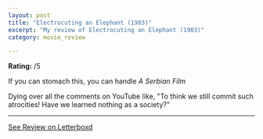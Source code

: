 ```yaml
---
layout: post
title: "Electrocuting an Elephant (1903)"
excerpt: "My review of Electrocuting an Elephant (1903)"
category: movie_review

---
```


**Rating:** /5

If you can stomach this, you can handle <i>A Serbian Film</i>

Dying over all the comments on YouTube like, "To think we still commit such atrocities! Have we learned nothing as a society?"

<hr>

[See Review on Letterboxd](https://boxd.it/4P9o1L)
